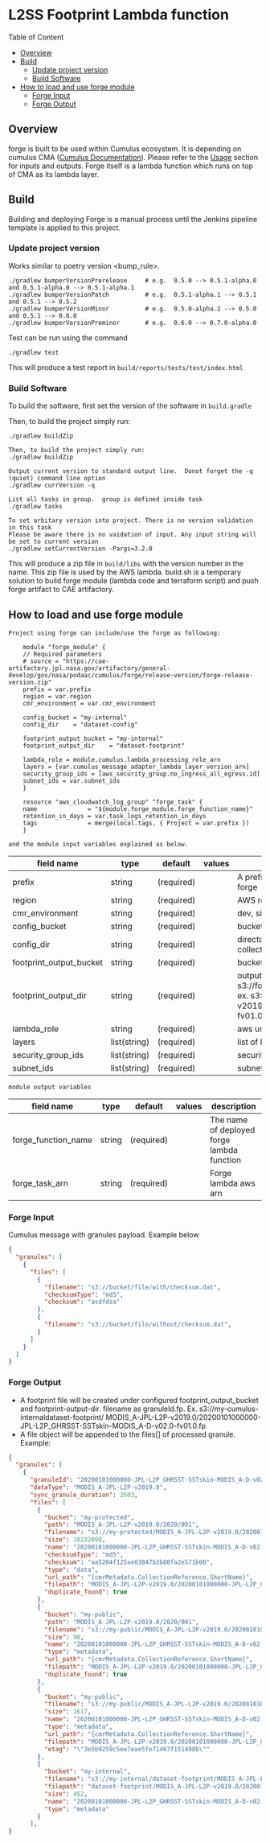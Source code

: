 # L2SS Footprint Lambda function
Table of Content
* [Overview](#overview)
* [Build](#build)
  * [Update project version](#update-project-version)
  * [Build Software](#build-software)
* [How to load and use forge module](#how-to-load-and-use-forge-module)
  * [Forge Input](#forge-input)
  * [Forge Output](#forge-output)
    
## Overview
   forge is built to be used within Cumulus ecosystem.  It is depending on cumulus CMA ([Cumulus Documentation](https://nasa.github.io/cumulus)).
   Please refer to the [Usage](#usage) section for inputs and outputs. Forge itself is a lambda function which runs on top of CMA as its lambda layer.

## Build
Building and deploying Forge is a manual process until the Jenkins pipeline template is applied to this project.

### Update project version

Works similar to poetry version <bump_rule>.
```shell script
./gradlew bumperVersionPrerelease     # e.g.  0.5.0 --> 0.5.1-alpha.0 and 0.5.1-alpha.0 --> 0.5.1-alpha.1
./gradlew bumperVersionPatch          # e.g.  0.5.1-alpha.1 --> 0.5.1 and 0.5.1 --> 0.5.2
./gradlew bumperVersionMinor          # e.g.  0.5.0-alpha.2 --> 0.5.0 and 0.5.1 --> 0.6.0
./gradlew bumperVersionPreminor       # e.g.  0.6.0 --> 0.7.0-alpha.0
```

Test can be run using the command
```shell script
./gradlew test
```

This will produce a test report in `build/reports/tests/test/index.html`

### Build Software

To build the software, first set the version of the software in `build.gradle`

Then, to build the project simply run:

```shell script
./gradlew buildZip
```



```shell script
Then, to build the project simply run:
./gradlew buildZip

Output current version to standard output line.  Donot forget the -q (quiet) command line option
./gradlew currVersion -q

List all tasks in group.  group is defined inside task
./gradlew tasks

To set arbitary version into project. There is no version validation in this task
Please be aware there is no vaidation of input. Any input string will be set to current version
./gradlew setCurrentVersion -Pargs=3.2.0
```



This will produce a zip file in `build/libs` with the version number in the name. This zip file is used by the AWS 
lambda.  build.sh is a temporary solution to build forge module (lambda code and terraform script) and push forge artifact to CAE artifactory.

## How to load and use forge module
    Project using forge can include/use the forge as following:
```shell script
    module "forge_module" {
    // Required parameters
    # source = "https://cae-artifactory.jpl.nasa.gov/artifactory/general-develop/gov/nasa/podaac/cumulus/forge/release-version/forge-release-version.zip"
    prefix = var.prefix
    region = var.region
    cmr_environment = var.cmr_environment

    config_bucket = "my-internal"
    config_dir    = "dataset-config"

    footprint_output_bucket = "my-internal"
    footprint_output_dir    = "dataset-footprint"

    lambda_role = module.cumulus.lambda_processing_role_arn
    layers = [var.cumulus_message_adapter_lambda_layer_version_arn]
    security_group_ids = [aws_security_group.no_ingress_all_egress.id]
    subnet_ids = var.subnet_ids
    }

    resource "aws_cloudwatch_log_group" "forge_task" {
    name              = "${module.forge_module.forge_function_name}"
    retention_in_days = var.task_logs_retention_in_days
    tags              = merge(local.tags, { Project = var.prefix })
    }
```
    and the module input variables explained as below.
| field name | type | default | values | description
| ---------- | ---- | ------- | ------ | -----------
| prefix | string | (required) | | A prefix string of lambda function. Ex. prefix = "sample" , created lambda : sample-forge
| region | string | (required) | | AWS region where forge lambda is running upon.  Ex. us-west-2
| cmr_environment | string | (required) | | dev, sit, ops
| config_bucket | string | (required) | | bucket where dataset config resides
| config_dir | string | (required) | | directory where dataset config file resides. dataset-config file follows the collection_shortname.cfg pattern. Ex. MODIS_A-JPL-L2P-v2019.0.cfg
| footprint_output_bucket | string | (required) | | bucket where footprint file is created and written
| footprint_output_dir | string | (required) | | output directory of created footprint(fp) file. file will be created as s3://footprint_output_bucket/footprint_output_dir/collection_short_name/granule_id.fp. ex. s3://my-cumulus-internaldataset-footprint/ MODIS_A-JPL-L2P-v2019.0/20200101000000-JPL-L2P_GHRSST-SSTskin-MODIS_A-D-v02.0-fv01.0.fp
| lambda_role | string | (required) | | aws user role to run forge lambda
| layers | list(string) | (required) | | list of layers' arn where forge runs upon.
| security_group_ids | list(string) | (required) | | security group ids
| subnet_ids | list(string) | (required) | | subnet ids where forge runs within
    
    module output variables
| field name | type | default | values | description
| ---------- | ---- | ------- | ------ | -----------
| forge_function_name | string | (required) | | The name of deployed forge lambda function
| forge_task_arn | string | (required) | | Forge lambda aws arn


### Forge Input
   Cumulus message with granules payload.  Example below
```json
{
  "granules": [
    {
      "files": [
        {
          "filename": "s3://bucket/file/with/checksum.dat",
          "checksumType": "md5",
          "checksum": "asdfdsa"
        },
        {
          "filename": "s3://bucket/file/without/checksum.dat",
        }
      ]
    }
  ]
}
```

### Forge Output
   * A footprint file will be created under configured footprint_output_bucket and footprint-output-dir.  filename as granuleId.fp. Ex. s3://my-cumulus-internaldataset-footprint/ MODIS_A-JPL-L2P-v2019.0/20200101000000-JPL-L2P_GHRSST-SSTskin-MODIS_A-D-v02.0-fv01.0.fp
   * A file object will be appended to the files[] of processed granule. Example:
```json
{
  "granules": [
    {
      "granuleId": "20200101000000-JPL-L2P_GHRSST-SSTskin-MODIS_A-D-v02.0-fv01.0",
      "dataType": "MODIS_A-JPL-L2P-v2019.0",
      "sync_granule_duration": 2603,
      "files": [
        {
          "bucket": "my-protected",
          "path": "MODIS_A-JPL-L2P-v2019.0/2020/001",
          "filename": "s3://my-protected/MODIS_A-JPL-L2P-v2019.0/20200101000000-JPL-L2P_GHRSST-SSTskin-MODIS_A-D-v02.0-fv01.0.nc",
          "size": 18232098,
          "name": "20200101000000-JPL-L2P_GHRSST-SSTskin-MODIS_A-D-v02.0-fv01.0.nc",
          "checksumType": "md5",
          "checksum": "aa5204f125ae83847b3b80fa2e571b00",
          "type": "data",
          "url_path": "{cmrMetadata.CollectionReference.ShortName}",
          "filepath": "MODIS_A-JPL-L2P-v2019.0/20200101000000-JPL-L2P_GHRSST-SSTskin-MODIS_A-D-v02.0-fv01.0.nc",
          "duplicate_found": true
        },
        {
          "bucket": "my-public",
          "path": "MODIS_A-JPL-L2P-v2019.0/2020/001",
          "filename": "s3://my-public/MODIS_A-JPL-L2P-v2019.0/20200101000000-JPL-L2P_GHRSST-SSTskin-MODIS_A-D-v02.0-fv01.0.nc.md5",
          "size": 98,
          "name": "20200101000000-JPL-L2P_GHRSST-SSTskin-MODIS_A-D-v02.0-fv01.0.nc.md5",
          "type": "metadata",
          "url_path": "{cmrMetadata.CollectionReference.ShortName}",
          "filepath": "MODIS_A-JPL-L2P-v2019.0/20200101000000-JPL-L2P_GHRSST-SSTskin-MODIS_A-D-v02.0-fv01.0.nc.md5",
          "duplicate_found": true
        },
        {
          "bucket": "my-public",
          "filename": "s3://my-public/MODIS_A-JPL-L2P-v2019.0/20200101000000-JPL-L2P_GHRSST-SSTskin-MODIS_A-D-v02.0-fv01.0.cmr.json",
          "size": 1617,
          "name": "20200101000000-JPL-L2P_GHRSST-SSTskin-MODIS_A-D-v02.0-fv01.0.cmr.json",
          "type": "metadata",
          "url_path": "{cmrMetadata.CollectionReference.ShortName}",
          "filepath": "MODIS_A-JPL-L2P-v2019.0/20200101000000-JPL-L2P_GHRSST-SSTskin-MODIS_A-D-v02.0-fv01.0.cmr.json",
          "etag": "\"3e5b9259c5ee7eae5fe71467f151498b\""
        },
        {
          "bucket": "my-internal",
          "filename": "s3://my-internal/dataset-footprint/MODIS_A-JPL-L2P-v2019.0/20200101000000-JPL-L2P_GHRSST-SSTskin-MODIS_A-D-v02.0-fv01.0.fp",
          "filepath": "dataset-footprint/MODIS_A-JPL-L2P-v2019.0/20200101000000-JPL-L2P_GHRSST-SSTskin-MODIS_A-D-v02.0-fv01.0.fp",
          "size": 452,
          "name": "20200101000000-JPL-L2P_GHRSST-SSTskin-MODIS_A-D-v02.0-fv01.0.fp",
          "type": "metadata"
        }
      ],
}
```

